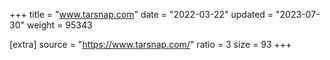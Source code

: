 +++
title = "www.tarsnap.com"
date = "2022-03-22"
updated = "2023-07-30"
weight = 95343

[extra]
source = "https://www.tarsnap.com/"
ratio = 3
size = 93
+++
